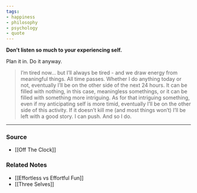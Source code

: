 ```yaml
---
tags:
- happiness
- philosophy
- psychology
- quote
---
```

**Don’t listen so much to your experiencing self.**

Plan it in. Do it anyway.

> I’m tired now... but I’ll always be tired - and we draw energy from meaningful things. All time passes. Whether I do anything today or not, eventually I’ll be on the other side of the next 24 hours. It can be filled with nothing, in this case, meaningless somethings, or it can be filled with something more intriguing. As for that intriguing something, even if my anticipating self is more timid, eventually I’ll be on the other side of this activity. If it doesn’t kill me (and most things won’t) I’ll be left with a good story. I can push. And so I do.
> 

---

### Source
- [[Off The Clock]]

### Related Notes
- [[Effortless vs Effortful Fun]] 
- [[Three Selves]]